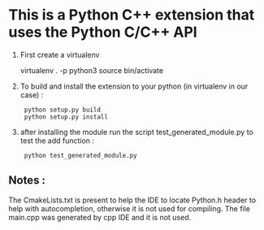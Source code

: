 # This is a Python C++ extension that uses the Python C/C++ API


1. First create a virtualenv 

    virtualenv . -p python3
    source bin/activate
    

1. To build and install the extension to your python (in virtualenv in our case)  : 

        python setup.py build
        python setup.py install
    
1. after installing the module run the script test_generated_module.py to test the add function :

        python test_generated_module.py 



## Notes :

The CmakeLists.txt is present to help the IDE to locate Python.h header to help with autocompletion,
otherwise it is not used for compiling. The file main.cpp was generated
by cpp IDE and it is not used.
